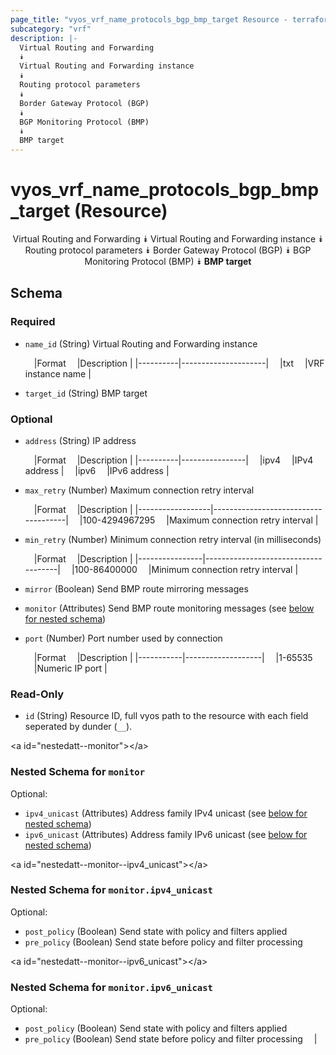 ```yaml
---
page_title: "vyos_vrf_name_protocols_bgp_bmp_target Resource - terraform-provider-vyos"
subcategory: "vrf"
description: |-
  Virtual Routing and Forwarding
  ⯯
  Virtual Routing and Forwarding instance
  ⯯
  Routing protocol parameters
  ⯯
  Border Gateway Protocol (BGP)
  ⯯
  BGP Monitoring Protocol (BMP)
  ⯯
  BMP target
---
```


# vyos_vrf_name_protocols_bgp_bmp_target (Resource)
<center>

Virtual Routing and Forwarding
⯯
Virtual Routing and Forwarding instance
⯯
Routing protocol parameters
⯯
Border Gateway Protocol (BGP)
⯯
BGP Monitoring Protocol (BMP)
⯯
**BMP target**


</center>

## Schema

### Required

- `name_id` (String) Virtual Routing and Forwarding instance

    &emsp;|Format  &emsp;|Description        |
    |----------|---------------------|
    &emsp;|txt     &emsp;|VRF instance name  |
- `target_id` (String) BMP target

### Optional

- `address` (String) IP address

    &emsp;|Format  &emsp;|Description   |
    |----------|----------------|
    &emsp;|ipv4    &emsp;|IPv4 address  |
    &emsp;|ipv6    &emsp;|IPv6 address  |
- `max_retry` (Number) Maximum connection retry interval

    &emsp;|Format          &emsp;|Description                        |
    |------------------|-------------------------------------|
    &emsp;|100-4294967295  &emsp;|Maximum connection retry interval  |
- `min_retry` (Number) Minimum connection retry interval (in milliseconds)

    &emsp;|Format        &emsp;|Description                        |
    |----------------|-------------------------------------|
    &emsp;|100-86400000  &emsp;|Minimum connection retry interval  |
- `mirror` (Boolean) Send BMP route mirroring messages
- `monitor` (Attributes) Send BMP route monitoring messages (see [below for nested schema](#nestedatt--monitor))
- `port` (Number) Port number used by connection

    &emsp;|Format   &emsp;|Description      |
    |-----------|-------------------|
    &emsp;|1-65535  &emsp;|Numeric IP port  |

### Read-Only

- `id` (String) Resource ID, full vyos path to the resource with each field seperated by dunder (`__`).

&lt;a id=&#34;nestedatt--monitor&#34;&gt;&lt;/a&gt;
### Nested Schema for `monitor`

Optional:

- `ipv4_unicast` (Attributes) Address family IPv4 unicast (see [below for nested schema](#nestedatt--monitor--ipv4_unicast))
- `ipv6_unicast` (Attributes) Address family IPv6 unicast (see [below for nested schema](#nestedatt--monitor--ipv6_unicast))

&lt;a id=&#34;nestedatt--monitor--ipv4_unicast&#34;&gt;&lt;/a&gt;
### Nested Schema for `monitor.ipv4_unicast`

Optional:

- `post_policy` (Boolean) Send state with policy and filters applied
- `pre_policy` (Boolean) Send state before policy and filter processing


&lt;a id=&#34;nestedatt--monitor--ipv6_unicast&#34;&gt;&lt;/a&gt;
### Nested Schema for `monitor.ipv6_unicast`

Optional:

- `post_policy` (Boolean) Send state with policy and filters applied
- `pre_policy` (Boolean) Send state before policy and filter processing  &emsp;|
